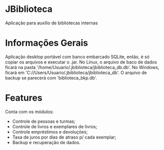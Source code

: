 # JBiblioteca
Aplicação para auxílio de bibliotecas internas

# Informações Gerais
Aplicação desktop portável com banco embarcado SQLite, então, é só copiar os arquivos e executar o .jar.
No Linux, o arquivo de baco de dados ficará na pasta '/home/Usuario/.jbiblioteca/jbiblioteca_db.db'.
No Windows, ficará em 'C://Users/Usuario/.jbiblioteca/jbiblioteca_db'.
O arquivo de backup se parecerá com 'biblioteca_bkp.db'.

# Features
Conta com os módulos:
* Controle de pessoas e turmas;
* Controle de livros e exemplares de livros; 
* Controle empréstimos e devoluções;
* Taxa de juros por dias de atraso p/ cada exemplar;
* Backup e recuperação de dados.
